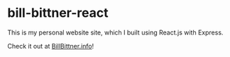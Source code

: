 # bill-bittner-react
This is my personal website site, which I built using React.js with Express.  

Check it out at [BillBittner.info](http://billbittner.info)!

